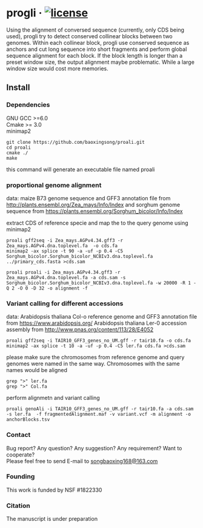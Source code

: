 # progli &middot; [![license][license-badge]][license]

Using the alignment of conversed sequence (currently, only CDS being used), progli try to detect conserved collinear blocks between two genomes. Within each collinear block, progli use conserved sequence as anchors and cut long sequence into short fragments and perform global sequence alignment for each block.
If the block length is longer than a preset window size, the output alignment maybe problematic. While a large window size would cost more memories.



## Install
### Dependencies
GNU GCC >=6.0 \
Cmake >= 3.0 \
minimap2
```
git clone https://github.com/baoxingsong/proali.git
cd proali
cmake ./
make
```

this command will generate an executable file named proali

### proportional genome alignment 
data: maize B73 genome sequence and GFF3 annotation file from http://plants.ensembl.org/Zea_mays/Info/Index
and sorghum genome sequence from https://plants.ensembl.org/Sorghum_bicolor/Info/Index

extract CDS of reference specie and map the to the query genome using minimap2 
```
proali gff2seq -i Zea_mays.AGPv4.34.gff3 -r Zea_mays.AGPv4.dna.toplevel.fa  -o cds.fa
minimap2 -ax splice -t 90 -a -uf -p 0.4 -C5 Sorghum_bicolor.Sorghum_bicolor_NCBIv3.dna.toplevel.fa ../primary_cds.fasta >cds.sam
```

```
proali proali -i Zea_mays.AGPv4.34.gff3 -r Zea_mays.AGPv4.dna.toplevel.fa -a cds.sam -s Sorghum_bicolor.Sorghum_bicolor_NCBIv3.dna.toplevel.fa -w 20000 -R 1 -Q 2 -O 0 -D 32 -o alignment -f
```

### Variant calling for different accessions
data: Arabidopsis thaliana Col-o reference genome and GFF3 annotation file from https://www.arabidopsis.org/
Arabidopsis thaliana Ler-0 accession assembly from http://www.pnas.org/content/113/28/E4052
 
```
proali gff2seq -i TAIR10_GFF3_genes_no_UM.gff -r tair10.fa -o cds.fa
minimap2 -ax splice -t 10 -a -uf -p 0.4 -C5 ler.fa cds.fa >cds.sam
```
please make sure the chromosomes from reference genome and query genomes were named in the same way. Chromosomes with the same names would be aligned
```
grep ">" ler.fa
grep ">" Col.fa
```
perform alignmetn and variant calling
```
proali genoAli -i TAIR10_GFF3_genes_no_UM.gff -r tair10.fa -a cds.sam -s ler.fa  -f fragmentedAlignment.maf -v variant.vcf -m alignment -o anchorBlocks.tsv
```

### Contact
Bug report? Any question? Any suggestion? Any requirement? Want to cooperate?\
Please feel free to send E-mail to songbaoxing168@163.com

### Founding
This work is funded by NSF #1822330

### Citation
The manuscript is under preparation

[license]: ./LICENSE
[license-badge]: https://img.shields.io/badge/license-MIT-blue.svg
